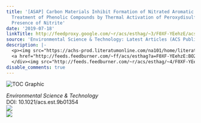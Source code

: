 ```yaml
---
title: '[ASAP] Carbon Materials Inhibit Formation of Nitrated Aromatic Products in
  Treatment of Phenolic Compounds by Thermal Activation of Peroxydisulfate in the
  Presence of Nitrite'
date: '2019-07-18'
linkTitle: http://feedproxy.google.com/~r/acs/esthag/~3/F0XF-YEehzE/acs.est.9b01354
source: 'Environmental Science & Technology: Latest Articles (ACS Publications)'
description: |-
  <p><img src="https://achs-prod.literatumonline.com/na101/home/literatum/publisher/achs/journals/content/esthag/0/esthag.ahead-of-print/acs.est.9b01354/20190718/images/medium/es-2019-01354t_0005.gif" alt="TOC Graphic"/></p><div><cite>Environmental Science & Technology</cite></div><div>DOI: 10.1021/acs.est.9b01354</div><div class="feedflare">
  <a href="http://feeds.feedburner.com/~ff/acs/esthag?a=F0XF-YEehzE:BO2ze9tB14g:yIl2AUoC8zA"><img src="http://feeds.feedburner.com/~ff/acs/esthag?d=yIl2AUoC8zA" border="0"></img></a>
  </div><img src="http://feeds.feedburner.com/~r/acs/esthag/~4/F0XF-YEehzE" ...
disable_comments: true
---
```

<p><img src="https://achs-prod.literatumonline.com/na101/home/literatum/publisher/achs/journals/content/esthag/0/esthag.ahead-of-print/acs.est.9b01354/20190718/images/medium/es-2019-01354t_0005.gif" alt="TOC Graphic"/></p><div><cite>Environmental Science & Technology</cite></div><div>DOI: 10.1021/acs.est.9b01354</div><div class="feedflare">
<a href="http://feeds.feedburner.com/~ff/acs/esthag?a=F0XF-YEehzE:BO2ze9tB14g:yIl2AUoC8zA"><img src="http://feeds.feedburner.com/~ff/acs/esthag?d=yIl2AUoC8zA" border="0"></img></a>
</div><img src="http://feeds.feedburner.com/~r/acs/esthag/~4/F0XF-YEehzE" ...